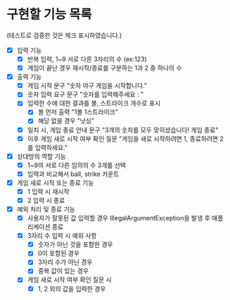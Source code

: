 # 구현할 기능 목록
(테스트로 검증한 것은 체크 표시하였습니다.)

- [x] 입력 기능
  - [x] 반복 입력, 1~9 서로 다른 3자리의 수 (ex:123)
  - [x] 게임이 끝난 경우 재시작/종료를 구분하는 1과 2 중 하나의 수

- [x] 출력 기능
  - [x] 게임 시작 문구 "숫자 야구 게임을 시작합니다."
  - [x] 숫자 입력 요구 문구 "숫자를 입력해주세요 : "
  - [x] 입력한 수에 대한 결과를 볼, 스트라이크 개수로 표시
    - [x] 볼 먼저 출력 "1볼 1스트라이크"
    - [x] 해당 없을 경우 "낫싱"
  - [x] 일치 시, 게임 종료 안내 문구 "3개의 숫자를 모두 맞히셨습니다! 게임 종료"
  - [x] 이후 게임 새로 시작 여부 확인 질문 "게임을 새로 시작하려면 1, 종료하려면 2를 입력하세요."

- [x] 상대방의 역할 기능
  - [x] 1~9의 서로 다른 임의의 수 3개를 선택
  - [x] 입력과 비교해서 ball, strike 카운트

- [x] 게임 새로 시작 또는 종료 기능
  - [x] 1 입력 시 재시작
  - [x] 2 입력 시 종료

- [x] 예외 처리 및 종료 기능
  - [x] 사용자가 잘못된 값 입력할 경우 IllegalArgumentException을 발생 후 애플리케이션 종료
  - [x] 3자리 수 입력 시 예외 사항
    - [x] 숫자가 아닌 것을 포함한 경우
    - [x] 0이 포함된 경우
    - [x] 3자리 수가 아닌 경우
    - [x] 중복 값이 있는 경우
  - [x] 게임 새로 시작 여부 확인 질문 시
    - [x] 1, 2 외의 값을 입력한 경우

